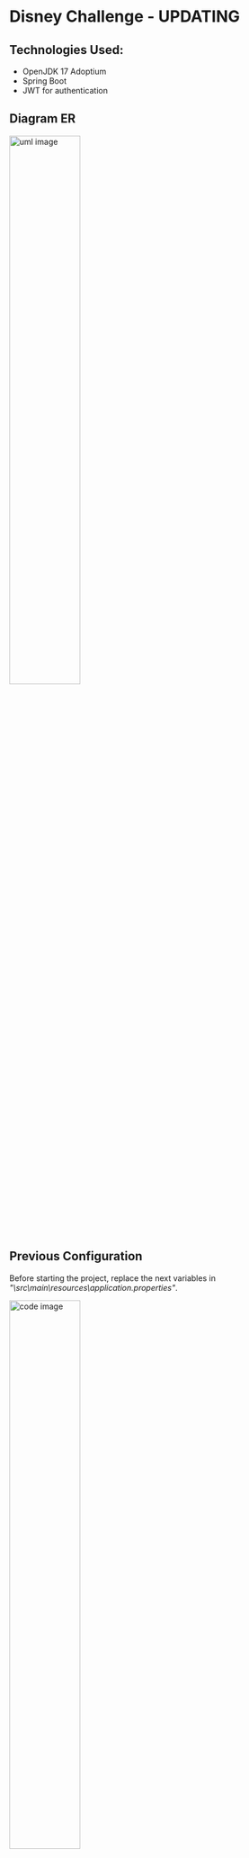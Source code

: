 # Disney Challenge - UPDATING

## Technologies Used:

* OpenJDK 17 Adoptium
* Spring Boot
* JWT for authentication

## Diagram ER

<img src="https://user-images.githubusercontent.com/66887467/219465135-f130d439-32c3-4f3b-bbbe-5fec2dcac3d5.png" width="50%" alt="uml image">

## Previous Configuration

Before starting the project, replace the next variables
in *"\src\main\resources\application.properties"*.

<img src="https://i.imgur.com/3fiKd9P.png" width="50%" alt="code image">
